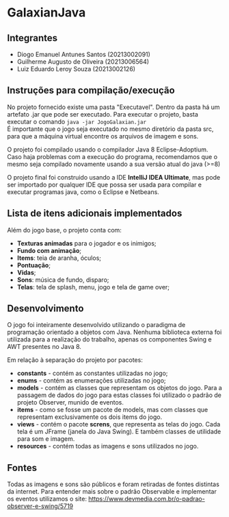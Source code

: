 # GalaxianJava

## Integrantes
* Diogo Emanuel Antunes Santos (20213002091)
* Guilherme Augusto de Oliveira (20213006564)
* Luiz Eduardo Leroy Souza (20213002126)

## Instruções para compilação/execução
No projeto fornecido existe uma pasta "Executavel". Dentro da pasta há um 
artefato .jar que pode ser executado. Para executar o projeto, basta executar o 
comando
````java -jar JogoGalaxian.jar````  
É importante que o jogo seja executado no mesmo diretório da pasta src, para que a máquina virtual encontre os arquivos de imagem e sons.

O projeto foi compilado usando o compilador Java 8 Eclipse-Adoptium. Caso haja problemas com a execução do programa,
recomendamos que o mesmo seja compilado novamente usando a sua versão atual do java (>=8)

O projeto final foi construido usando a IDE **IntelliJ IDEA Ultimate**, mas pode ser
importado por qualquer IDE que possa ser usada para compilar e executar programas java,
como o Eclipse e Netbeans.

## Lista de itens adicionais implementados

Além do jogo base, o projeto conta com:
* **Texturas animadas** para o jogador e os inimigos;
* **Fundo com animação**;
* **Items**: teia de aranha, óculos;
* **Pontuação**;
* **Vidas**;
* **Sons**: música de fundo, disparo;
* **Telas**: tela de splash, menu, jogo e tela de game over;

## Desenvolvimento
O jogo foi inteiramente desenvolvido utilizando o paradigma de programação orientado a objetos
com Java. Nenhuma biblioteca externa foi utilizada para a realização do trabalho,
apenas os componentes Swing e AWT presentes no Java 8.

Em relação à separação do projeto por pacotes:
* **constants** - contém as constantes utilizadas no jogo;
* **enums** - contém as enumerações utilizadas no jogo;
* **models** - contém as classes que representam os objetos do jogo. Para a passagem de dados do jogo para estas classes foi utilizado o padrão de projeto Observer, munido de eventos.
* **items** - como se fosse um pacote de models, mas com classes que representam exclusivamente os dois items do jogo.
* **views** - contém o pacote **screns**, que representa as telas do jogo. Cada tela é um JFrame (janela do Java Swing). E também classes de utilidade para som e imagem.
* **resources** - contém todas as imagens e sons utilizados no jogo.

## Fontes

Todas as imagens e sons são públicos e foram retiradas de fontes distintas da internet.
Para entender mais sobre o padrão Observable e implementar os eventos utilizamos o site:
https://www.devmedia.com.br/o-padrao-observer-e-swing/5719
